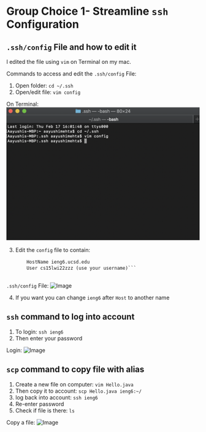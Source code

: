 # Group Choice 1- Streamline ```ssh``` Configuration

## ```.ssh/config``` File and how to edit it
I edited the file using ```vim``` on Terminal on my mac. 

Commands to access and edit the ```.ssh/config``` File:
1. Open folder: ```cd ~/.ssh```
2. Open/edit file: ```vim config```

On Terminal: ![Image](Terminal.png)

3. Edit the ```config``` file to contain: 
    ```Host ieng6
        HostName ieng6.ucsd.edu
        User cs15lwi22zzz (use your username)```
        
```.ssh/config``` File: ![Image](iengFile.png)

4. If you want you can change ```ieng6``` after ```Host``` to another name 

## ```ssh``` command to log into account 
1. To login: ```ssh ieng6```
2. Then enter your password

Login: ![Image](LogintoAccount.png)

## ```scp``` command to copy file with alias
1. Create a new file on computer: ```vim Hello.java```
2. Then copy it to account: ```scp Hello.java ieng6:~/```
3. log back into account: ```ssh ieng6```
4. Re-enter password
5. Check if file is there: ```ls```

Copy a file: ![Image](SCPCommand.png)

